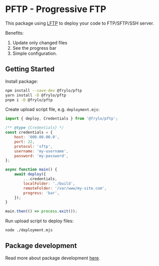 # PFTP - Progressive FTP

This package using [LFTP](https://lftp.yar.ru/) to deploy your code to FTP/SFTP/SSH server.

Benefits:
1. Update only changed files
2. See the progress bar
3. Simple configuration.


## Getting Started

Install package:
```bash
npm install --save-dev @frylo/pftp
yarn install -D @frylo/pftp
pnpm i -D @frylo/pftp
```

Create upload script file, e.g. `deployment.mjs`:
```js
import { deploy, Credentials } from '@frylo/pftp';

/** @type {Credentials} */
const credentials = {
	host: '000.00.00.0',
	port: 22,
	protocol: 'sftp',
	username: 'my-username',
	password: 'my-password',
};

async function main() {
	await deploy({
		...credentials,
		localFolder: './build',
		remoteFolder: '/var/www/my-site.com',
		progress: 'bar',
	});
}

main.then(() => process.exit());
```

Run upload script to deploy files:
```bash
node ./deployment.mjs
```

## Package development

Read more about package development [here](./readme/package-development.md).
